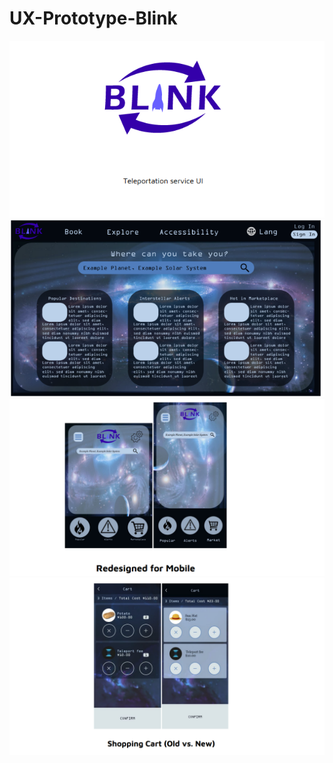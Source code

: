 # UX-Prototype-Blink
![logo](https://github.com/JoshuaRadford/UX-Prototype-Blink/blob/main/snapshots/logo.png?raw=true)
![desktop_final](https://github.com/JoshuaRadford/UX-Prototype-Blink/blob/main/snapshots/desktop_final.png?raw=true)
![compiled_1](https://github.com/JoshuaRadford/UX-Prototype-Blink/blob/main/snapshots/compiled_1.png?raw=true)
![compiled_2](https://github.com/JoshuaRadford/UX-Prototype-Blink/blob/main/snapshots/compiled_2.png?raw=true)
